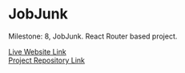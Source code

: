 # JobJunk

Milestone: 8, JobJunk. React Router based project.

[Live Website Link]()  
[Project Repository Link](https://github.com/abdul-muhaimin-toha/jonjunk)
